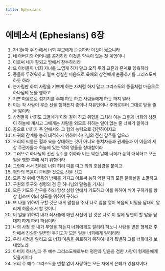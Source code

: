 ```yaml
---
title: Ephesians
---
```


# 에베소서 (Ephesians) 6장
1. 자녀들아 주 안에서 너희 부모에게 순종하라 이것이 옳으니라
1. 네 아버지와 어머니를 공경하라 이것은 약속이 있는 첫 계명이니
1. 이로써 네가 잘되고 땅에서 장수하리라
1. 또 아비들아 너희 자녀를 노엽게 하지 말고 오직 주의 교훈과 훈계로 양육하라
1. 종들아 두려워하고 떨며 성실한 마음으로 육체의 상전에게 순종하기를 그리스도께 하듯 하라
1. 눈가림만 하여 사람을 기쁘게 하는 자처럼 하지 말고 그리스도의 종들처럼 마음으로 하나님의 뜻을 행하고
1. 기쁜 마음으로 섬기기를 주께 하듯 하고 사람들에게 하듯 하지 말라
1. 이는 각 사람이 무슨 선을 행하든지 종이나 자유인이나 주께로부터 그대로 받을 줄을 앎이라
1. 상전들아 너희도 그들에게 이와 같이 하고 위협을 그치라 이는 그들과 너희의 상전이 하늘에 계시고 그에게는 사람을 외모로 취하는 일이 없는 줄 너희가 앎이라
1. 끝으로 너희가 주 안에서와 그 힘의 능력으로 강건하여지고
1. 마귀의 간계를 능히 대적하기 위하여 하나님의 전신 갑주를 입으라
1. 우리의 씨름은 혈과 육을 상대하는 것이 아니요 통치자들과 권세들과 이 어둠의 세상 주관자들과 하늘에 있는 악의 영들을 상대함이라
1. 그러므로 하나님의 전신 갑주를 취하라 이는 악한 날에 너희가 능히 대적하고 모든 일을 행한 후에 서기 위함이라
1. 그런즉 서서 진리로 너희 허리 띠를 띠고 의의 호심경을 붙이고
1. 평안의 복음이 준비한 것으로 신을 신고
1. 모든 것 위에 믿음의 방패를 가지고 이로써 능히 악한 자의 모든 불화살을 소멸하고
1. 구원의 투구와 성령의 검 곧 하나님의 말씀을 가지라
1. 모든 기도와 간구를 하되 항상 성령 안에서 기도하고 이를 위하여 깨어 구하기를 항상 힘쓰며 여러 성도를 위하여 구하라
1. 또 나를 위하여 구할 것은 내게 말씀을 주사 나로 입을 열어 복음의 비밀을 담대히 알리게 하옵소서 할 것이니
1. 이 일을 위하여 내가 쇠사슬에 매인 사신이 된 것은 나로 이 일에 당연히 할 말을 담대히 하게 하려 하심이라
1. 나의 사정 곧 내가 무엇을 하는지 너희에게도 알리려 하노니 사랑을 받은 형제요 주 안에서 진실한 일꾼인 두기고가 모든 일을 너희에게 알리리라
1. 우리 사정을 알리고 또 너희 마음을 위로하기 위하여 내가 특별히 그를 너희에게 보내었노라
1. 아버지 하나님과 주 예수 그리스도께로부터 평안과 믿음을 겸한 사랑이 형제들에게 있을지어다
1. 우리 주 예수 그리스도를 변함 없이 사랑하는 모든 자에게 은혜가 있을지어다